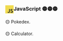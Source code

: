 ### <img align="left" alt="JavaScript" width="26px" src="https://raw.githubusercontent.com/github/explore/80688e429a7d4ef2fca1e82350fe8e3517d3494d/topics/javascript/javascript.png" />JavaScript 🟡🟡🟡

🟡 Pokedex.

🟡 Calculator.
